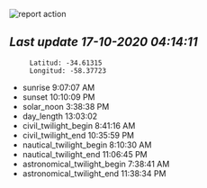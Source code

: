 ![report action](https://github.com/matiasz8/actions-for-reports/workflows/report%20action/badge.svg?branch=develop) 


## *****Last update 17-10-2020 04:14:11*****



		 Latitud: -34.61315
		 Longitud: -58.37723

 - sunrise 	 9:07:07 AM
 - sunset 	 10:10:09 PM
 - solar_noon 	 3:38:38 PM
 - day_length 	 13:03:02
 - civil_twilight_begin 	 8:41:16 AM
 - civil_twilight_end 	 10:35:59 PM
 - nautical_twilight_begin 	 8:10:30 AM
 - nautical_twilight_end 	 11:06:45 PM
 - astronomical_twilight_begin 	 7:38:41 AM
 - astronomical_twilight_end 	 11:38:34 PM
